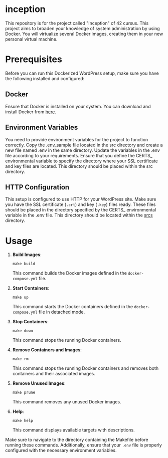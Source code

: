 # inception
This repository is for the project called "Inception" of 42 cursus. This project aims to broaden your knowledge of system administration by using Docker. You will virtualize several Docker images, creating them in your new personal virtual machine.

# Prerequisites
Before you can run this Dockerized WordPress setup, make sure you have the following installed and configured:

## Docker
Ensure that Docker is installed on your system. You can download and install Docker from [here](https://docs.docker.com/engine/install/).

## Environment Variables
You need to provide environment variables for the project to function correctly. Copy the .env_sample file located in the src directory and create a new file named .env in the same directory. Update the variables in the .env file according to your requirements. Ensure that you define the CERTS_ environmental variable to specify the directory where your SSL certificate and key files are located. This directory should be placed within the src directory.

## HTTP Configuration
This setup is configured to use HTTP for your WordPress site. Make sure you have the SSL certificate (`.crt`) and key (`.key`) files ready. These files should be placed in the directory specified by the CERTS_ environmental variable in the .env file. This directory should be located within the [srcs](./srcs/) directory.

# Usage
1. **Build Images**:  
   ```
   make build
   ```
   This command builds the Docker images defined in the `docker-compose.yml` file.

2. **Start Containers**:  
   ```
   make up
   ```
   This command starts the Docker containers defined in the `docker-compose.yml` file in detached mode.

3. **Stop Containers**:  
   ```
   make down
   ```
   This command stops the running Docker containers.

4. **Remove Containers and Images**:  
   ```
   make rm
   ```
   This command stops the running Docker containers and removes both containers and their associated images.

5. **Remove Unused Images**:  
   ```
   make prune
   ```
   This command removes any unused Docker images.

6. **Help**:  
   ```
   make help
   ```
   This command displays available targets with descriptions.

Make sure to navigate to the directory containing the Makefile before running these commands. Additionally, ensure that your `.env` file is properly configured with the necessary environment variables.
